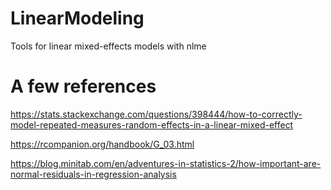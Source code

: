 # LinearModeling
Tools for linear mixed-effects models with nlme

# A few references
https://stats.stackexchange.com/questions/398444/how-to-correctly-model-repeated-measures-random-effects-in-a-linear-mixed-effect

https://rcompanion.org/handbook/G_03.html

https://blog.minitab.com/en/adventures-in-statistics-2/how-important-are-normal-residuals-in-regression-analysis
